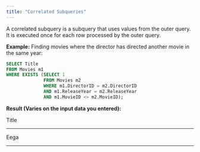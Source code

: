 ```yaml
---
title: "Correlated Subqueries"
---
```


A correlated subquery is a subquery that uses values from the outer query. It is executed once for each row processed by the outer query.

**Example:**
Finding movies where the director has directed another movie in the same year:

```sql
SELECT Title
FROM Movies m1
WHERE EXISTS (SELECT 1
              FROM Movies m2
              WHERE m1.DirectorID = m2.DirectorID
              AND m1.ReleaseYear = m2.ReleaseYear
              AND m1.MovieID <> m2.MovieID);
```

**Result (Varies on the input data you entered):**

Title

---

Eega

---
